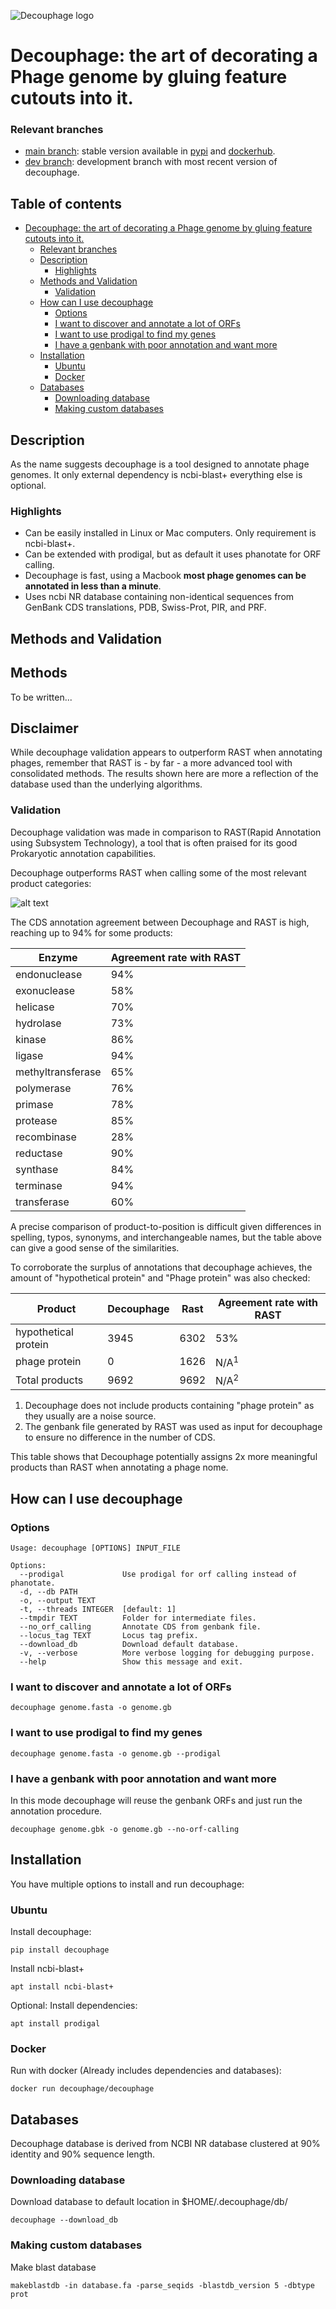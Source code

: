 ![Decouphage logo](https://raw.githubusercontent.com/voorloopnul/voorloopnul/357a7ead62584e352c61b008790fe38d4aff5664/logos/decouphage.png)


# Decouphage: the art of decorating a Phage genome by gluing feature cutouts into it.

### Relevant branches

 - [main branch](https://github.com/voorloopnul/decouphage/tree/main): stable version available in [pypi](https://pypi.org/project/decouphage/) and [dockerhub](https://hub.docker.com/r/voorloop/decouphage).
 - [dev branch](https://github.com/voorloopnul/decouphage/tree/dev): development branch with most recent version of decouphage.

## Table of contents

- [Decouphage: the art of decorating a Phage genome by gluing feature cutouts into it.](#decouphage--the-art-of-decorating-a-phage-genome-by-gluing-feature-cutouts-into-it)
    + [Relevant branches](#relevant-branches)
  * [Description](#description)
    + [Highlights](#highlights)
  * [Methods and Validation](#methods-and-validation)
    + [Validation](#validation)
  * [How can I use decouphage](#how-can-i-use-decouphage)
    + [Options](#options)
    + [I want to discover and annotate a lot of ORFs](#i-want-to-discover-and-annotate-a-lot-of-orfs)
    + [I want to use prodigal to find my genes](#i-want-to-use-prodigal-to-find-my-genes)
    + [I have a genbank with poor annotation and want more](#i-have-a-genbank-with-poor-annotation-and-want-more)
  * [Installation](#installation)
    + [Ubuntu](#ubuntu)
    + [Docker](#docker)
  * [Databases](#databases)
    + [Downloading database](#downloading-database)
    + [Making custom databases](#making-custom-databases)

## Description

As the name suggests decouphage is a tool designed to annotate phage genomes. It only external dependency is ncbi-blast+
everything else is optional. 
 
### Highlights

 - Can be easily installed in Linux or Mac computers. Only requirement is ncbi-blast+.
 - Can be extended with prodigal, but as default it uses phanotate for ORF calling. 
 - Decouphage is fast, using a Macbook **most phage genomes can be annotated in less than a minute**.
 - Uses ncbi NR database containing non-identical sequences from GenBank CDS translations, PDB, Swiss-Prot, PIR, and PRF. 
 

## Methods and Validation

## Methods

To be written...

## Disclaimer

While decouphage validation appears to outperform RAST when annotating phages, remember that RAST is - by far - a more 
advanced tool with consolidated methods. The results shown here are more a reflection of the database used than the 
underlying algorithms. 

### Validation

Decouphage validation was made in comparison to RAST(Rapid Annotation using Subsystem Technology), a tool that is often
praised for its good Prokaryotic annotation capabilities.

Decouphage outperforms RAST when calling some of the most relevant product categories:

![alt text](validation/decouphage_image_01.png?raw=true)

The CDS annotation agreement between Decouphage and RAST is high, reaching up to 94% for some products:

| Enzyme | Agreement rate with RAST |
| ------ | ------------------------- |
| endonuclease |  94% |
| exonuclease | 58% |
| helicase | 70% |
| hydrolase | 73% |
| kinase |  86% |
| ligase |  94% |
| methyltransferase | 65% |
| polymerase | 76% |
| primase | 78% |
| protease | 85% |
| recombinase | 28% |
| reductase | 90% |
| synthase | 84% |
| terminase | 94% |
| transferase | 60% |

A precise comparison of product-to-position is difficult given differences in spelling, typos, synonyms, and 
interchangeable names, but the table above can give a good sense of the similarities.

To corroborate the surplus of annotations that decouphage achieves, the amount of "hypothetical protein" and 
"Phage protein" was also checked:

| Product | Decouphage | Rast | Agreement rate with RAST |
| ------- | ---------- | ---- | ------------------------ |
| hypothetical protein | 3945 | 6302 | 53% |
| phage protein |    0 | 1626 | N/A<sup>1</sup> |
| Total products |    9692 | 9692 | N/A<sup>2</sup>  |

1. Decouphage does not include products containing "phage protein" as they usually are a noise source.
2. The genbank file generated by RAST was used as input for decouphage to ensure no difference in the number of CDS.

This table shows that Decouphage potentially assigns 2x more meaningful products than RAST when annotating a phage nome.

## How can I use decouphage

### Options

    Usage: decouphage [OPTIONS] INPUT_FILE
    
    Options:
      --prodigal             Use prodigal for orf calling instead of phanotate.
      -d, --db PATH
      -o, --output TEXT
      -t, --threads INTEGER  [default: 1]
      --tmpdir TEXT          Folder for intermediate files.
      --no_orf_calling       Annotate CDS from genbank file.
      --locus_tag TEXT       Locus tag prefix.
      --download_db          Download default database.
      -v, --verbose          More verbose logging for debugging purpose.
      --help                 Show this message and exit.


### I want to discover and annotate a lot of ORFs
 
    decouphage genome.fasta -o genome.gb

### I want to use prodigal to find my genes

    decouphage genome.fasta -o genome.gb --prodigal

### I have a genbank with poor annotation and want more

In this mode decouphage will reuse the genbank ORFs and just run the annotation procedure.

    decouphage genome.gbk -o genome.gb --no-orf-calling

## Installation

You have multiple options to install and run decouphage:

### Ubuntu

Install decouphage:

    pip install decouphage

Install ncbi-blast+
    
    apt install ncbi-blast+

Optional: Install dependencies:

    apt install prodigal

### Docker

Run with docker (Already includes dependencies and databases):

    docker run decouphage/decouphage

## Databases

Decouphage database is derived from NCBI NR database clustered at 90% identity and 90% sequence length.

### Downloading database

Download database to default location in $HOME/.decouphage/db/

    decouphage --download_db

### Making custom databases

Make blast database

    makeblastdb -in database.fa -parse_seqids -blastdb_version 5 -dbtype prot
